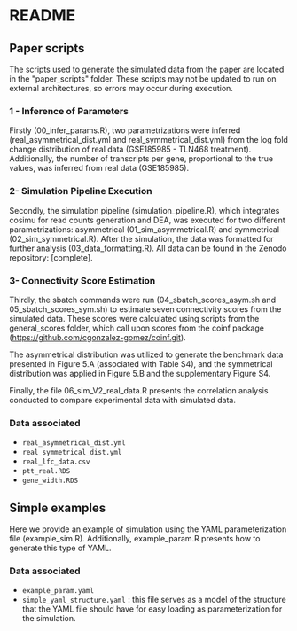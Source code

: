 # README

## Paper scripts
The scripts used to generate the simulated data from the paper are located in the "paper_scripts" folder. These scripts may not be updated to run on external architectures, so errors may occur during execution.

### 1 - Inference of Parameters
Firstly (00_infer_params.R), two parametrizations were inferred (real_asymmetrical_dist.yml and real_symmetrical_dist.yml) from the log fold change distribution of real data (GSE185985 - TLN468 treatment). Additionally, the number of transcripts per gene, proportional to the true values, was inferred from real data (GSE185985).

### 2- Simulation Pipeline Execution
Secondly, the simulation pipeline (simulation_pipeline.R), which integrates cosimu for read counts generation and DEA, was executed for two different parametrizations: asymmetrical (01_sim_asymmetrical.R) and symmetrical (02_sim_symmetrical.R). After the simulation, the data was formatted for further analysis (03_data_formatting.R). All data can be found in the Zenodo repository: [complete].

### 3- Connectivity Score Estimation
Thirdly, the sbatch commands were run (04_sbatch_scores_asym.sh and 05_sbatch_scores_sym.sh) to estimate seven connectivity scores from the simulated data. These scores were calculated using scripts from the general_scores folder, which call upon scores from the coinf package (https://github.com/cgonzalez-gomez/coinf.git).

The asymmetrical distribution was utilized to generate the benchmark data presented in Figure 5.A (associated with Table S4), and the symmetrical distribution was applied in Figure 5.B and the supplementary Figure S4.

Finally, the file 06_sim_V2_real_data.R presents the correlation analysis conducted to compare experimental data with simulated data.

### Data associated
- `real_asymmetrical_dist.yml`
- `real_symmetrical_dist.yml`
- `real_lfc_data.csv`
- `ptt_real.RDS`
- `gene_width.RDS`

## Simple examples
Here we provide an example of simulation using the YAML parameterization file (example_sim.R). Additionally, example_param.R presents how to generate this type of YAML.

### Data associated
- `example_param.yaml`
- `simple_yaml_structure.yaml` : this file serves as a model of the structure that the YAML file should have for easy loading as parameterization for the simulation.